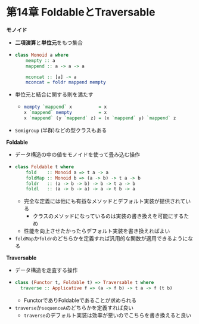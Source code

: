 # 第14章 FoldableとTraversable

**モノイド**
 - **二項演算**と**単位元**をもつ集合
 - ```haskell
   class Monoid a where
       mempty :: a
       mappend :: a -> a -> a

       mconcat :: [a] -> a
       mconcat = foldr mappend mempty
   ```
 - 単位元と結合に関する則を満たす
    - ```haskell
      mempty `mappend` x          = x
      x `mappend` mempty          = x
      x `mappend` (y `mappend` z) = (x `mappend` y) `mappend` z
      ```
 - `Semigroup` (半群)などの型クラスもある

**Foldable**
 - データ構造の中の値をモノイドを使って畳み込む操作
 - ```haskell
   class Foldable t where
       fold    :: Monoid a => t a -> a
       foldMap :: Monoid b => (a -> b) -> t a -> b
       foldr   :: (a -> b -> b) -> b -> t a -> b
       foldl   :: (a -> b -> a) -> a -> t b -> a
   ```
    - 完全な定義には他にも有益なメソッドとデフォルト実装が提供されている
       - クラスのメソッドになっているのは実装の書き換えを可能にするため
    - 性能を向上させたかったらデフォルト実装を書き換えればよい
 - `foldMap`か`foldr`のどちらかを定義すれば汎用的な関数が適用できるようになる

**Traversable**
 - データ構造を走査する操作
 - ```haskell
   class (Functor t, Foldable t) => Traversable t where
     traverse :: Applicative f => (a -> f b) -> t a -> f (t b)
   ```
    - FunctorでありFoldableであることが求められる
 - `traverse`か`sequenceA`のどちらかを定義すれば良い
    - `traverse`のデフォルト実装は効率が悪いのでこちらを書き換えると良い